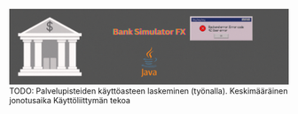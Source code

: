 ![Header](/src/main/resources/Bank%20Simulator%20FX.gif)
TODO:
Palvelupisteiden käyttöasteen laskeminen (työnalla).
Keskimääräinen jonotusaika
Käyttöliittymän tekoa
